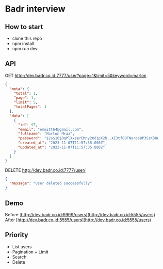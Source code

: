 # Badr interview

## How to start

- clone this repo
- npm install
- npm run dev


## API

GET http://dev.badr.co.id:7777/user?page=1&limit=5&keyword=marlon

```json
{
  "meta": {
    "total": 1,
    "page": 1,
    "limit": 5,
    "totalPages": 1
  },
  "data": [
    {
      "id": 97,
      "email": "emmitt64@gmail.com",
      "fullname": "Marlon Mraz",
      "password": "$2a$10$DqPlXxserEMny20d1pX2h..XE3tf88TNyrce8P3SzK3HWxPmSH9rK",
      "created_at": "2023-11-07T11:57:35.000Z",
      "updated_at": "2023-11-07T11:57:35.000Z"
    }
  ]
}

```

DELETE http://dev.badr.co.id:7777/user/<userId>

```json
{ 
  "message": "User deleted successfully" 
}

```

## Demo

Before [http://dev.badr.co.id:9999/users](http://dev.badr.co.id:5555/users)
After [http://dev.badr.co.id:5555/users](http://dev.badr.co.id:5555/users)


## Priority

- List users
- Pagination + Limit
- Search
- Delete 